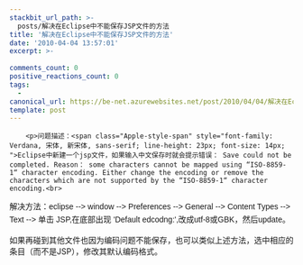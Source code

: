 ```yaml
---
stackbit_url_path: >-
  posts/解决在Eclipse中不能保存JSP文件的方法
title: '解决在Eclipse中不能保存JSP文件的方法'
date: '2010-04-04 13:57:01'
excerpt: >-
  
comments_count: 0
positive_reactions_count: 0
tags: 
  - 
canonical_url: https://be-net.azurewebsites.net/post/2010/04/04/解决在Eclipse中不能保存JSP文件的方法
template: post
---
```


        <p>问题描述：<span class="Apple-style-span" style="font-family: Verdana, 宋体, 新宋体, sans-serif; line-height: 23px; font-size: 14px; ">Eclipse中新建一个jsp文件，如果输入中文保存时就会提示错误： Save could not be completed. Reason： some characters cannot be mapped using “ISO-8859-1“ character encoding. Either change the encoding or remove the characters which are not supported by the “ISO-8859-1“ character encoding.<br>
</span></p>
<p>解决方法：<span class="Apple-style-span" style="font-family: Verdana, 宋体, 新宋体, sans-serif; line-height: 23px; font-size: 14px; ">eclipse --&gt; window --&gt; Preferences --&gt; General --&gt; Content Types --&gt; Text --&gt; 单击 JSP,在底部出现 'Default edcodng:',改成utf-8或GBK，然后update。</span></p>
<p>如果再碰到其他文件也因为编码问题不能保存，也可以类似上述方法，选中相应的条目（而不是JSP），修改其默认编码格式。</p>
      